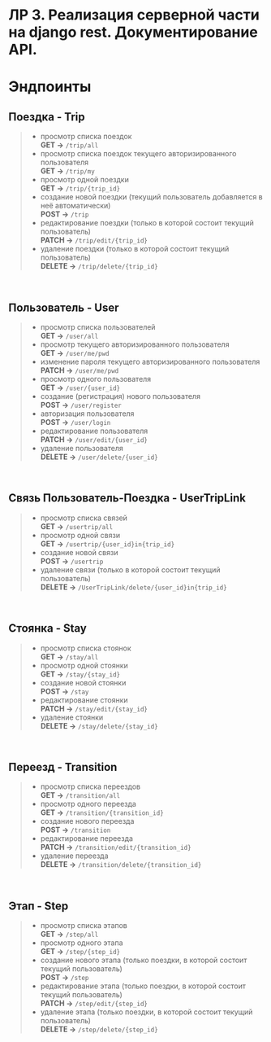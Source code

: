 # ЛР 3. Реализация серверной части на django rest. Документирование API.
# Эндпоинты


## Поездка - Trip

> - просмотр списка поездок <br> **GET ->** `/trip/all`
> - просмотр списка поездок текущего авторизированного пользователя <br> **GET ->** `/trip/my`
> - просмотр одной поездки <br> **GET ->** `/trip/{trip_id}`
> - создание новой поездки (текущий пользователь добавляется в неё автоматически) <br> **POST ->** `/trip`
> - редактирование поездки (только в которой состоит текущий пользователь) <br> **PATCH ->** `/trip/edit/{trip_id}`
> - удаление поездки (только в которой состоит текущий пользователь) <br> **DELETE ->** `/trip/delete/{trip_id}`

<br>

## Пользователь - User

> - просмотр списка пользователей <br> **GET ->** `/user/all`
> - просмотр текущего авторизированного пользователя <br> **GET ->** `/user/me/pwd`
> - изменение пароля текущего авторизированного пользователя <br> **PATCH ->** `/user/me/pwd`
> - просмотр одного пользователя <br> **GET ->** `/user/{user_id}`
> - создание (регистрация) нового пользователя <br> **POST ->** `/user/register`
> - авторизация пользователя <br> **POST ->** `/user/login`
> - редактирование пользователя <br> **PATCH ->** `/user/edit/{user_id}`
> - удаление пользователя <br> **DELETE ->** `/user/delete/{user_id}`

<br>

## Связь Пользователь-Поездка - UserTripLink

> - просмотр списка связей <br> **GET ->** `/usertrip/all`
> - просмотр одной связи <br> **GET ->** `/usertrip/{user_id}in{trip_id}`
> - создание новой связи <br> **POST ->** `/usertrip`
> - удаление связи (только в которой состоит текущий пользователь) <br> **DELETE ->** `/UserTripLink/delete/{user_id}in{trip_id}`

<br>

## Стоянка - Stay

> - просмотр списка стоянок <br> **GET ->** `/stay/all`
> - просмотр одной стоянки <br> **GET ->** `/stay/{stay_id}`
> - создание новой стоянки <br> **POST ->** `/stay`
> - редактирование стоянки <br> **PATCH ->** `/stay/edit/{stay_id}`
> - удаление стоянки <br> **DELETE ->** `/stay/delete/{stay_id}`


<br>

## Переезд - Transition

> - просмотр списка переездов <br> **GET ->** `/transition/all`
> - просмотр одного переезда <br> **GET ->** `/transition/{transition_id}`
> - создание нового переезда <br> **POST ->** `/transition`
> - редактирование переезда <br> **PATCH ->** `/transition/edit/{transition_id}`
> - удаление переезда <br> **DELETE ->** `/transition/delete/{transition_id}`

<br>

## Этап - Step

> - просмотр списка этапов <br> **GET ->** `/step/all`
> - просмотр одного этапа <br> **GET ->** `/step/{step_id}`
> - создание нового этапа (только поездки, в которой состоит текущий пользователь) <br> **POST ->** `/step`
> - редактирование этапа (только поездки, в которой состоит текущий пользователь) <br> **PATCH ->** `/step/edit/{step_id}`
> - удаление этапа (только поездки, в которой состоит текущий пользователь) <br> **DELETE ->** `/step/delete/{step_id}`

<br>